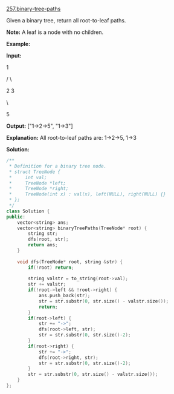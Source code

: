 [257.binary-tree-paths](https://leetcode.com/problems/binary-tree-paths/)  

Given a binary tree, return all root-to-leaf paths.

**Note:** A leaf is a node with no children.

**Example:**

  
**Input:**
  

  
   1
  
 /   \\
  
2     3
  
 \\
  
  5
  

  
**Output:** \["1->2->5", "1->3"\]
  

  
**Explanation:** All root-to-leaf paths are: 1->2->5, 1->3  



**Solution:**  

```cpp
/**
 * Definition for a binary tree node.
 * struct TreeNode {
 *     int val;
 *     TreeNode *left;
 *     TreeNode *right;
 *     TreeNode(int x) : val(x), left(NULL), right(NULL) {}
 * };
 */
class Solution {
public:
    vector<string> ans;
    vector<string> binaryTreePaths(TreeNode* root) {
        string str;
        dfs(root, str);
        return ans;
    }
    
    void dfs(TreeNode* root, string &str) {
        if(!root) return;
        
        string valstr = to_string(root->val);
        str += valstr;
        if(!root->left && !root->right) {
            ans.push_back(str);
            str = str.substr(0, str.size() - valstr.size());
            return;
        }
        if(root->left) {
            str += "->";
            dfs(root->left, str);
            str = str.substr(0, str.size()-2);
        }
        if(root->right) {
            str += "->";
            dfs(root->right, str);
            str = str.substr(0, str.size()-2);
        }
        str = str.substr(0, str.size() - valstr.size());
    }
};
```
      